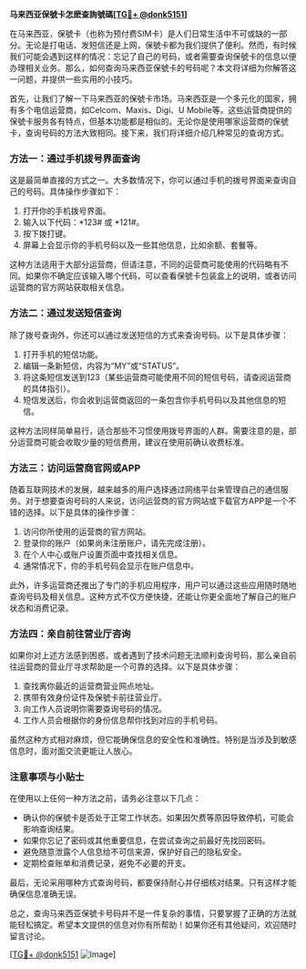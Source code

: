 **马来西亚保號卡怎麽查詢號碼[[TG💪+ @donk5151](https://t.me/s/donk5151)]**

在马来西亚，保號卡（也称为预付费SIM卡）是人们日常生活中不可或缺的一部分。无论是打电话、发短信还是上网，保號卡都为我们提供了便利。然而，有时候我们可能会遇到这样的情况：忘记了自己的号码，或者需要查询保號卡的信息以便办理相关业务。那么，如何查询马来西亚保號卡的号码呢？本文将详细为你解答这一问题，并提供一些实用的小技巧。

首先，让我们了解一下马来西亚的保號卡市场。马来西亚是一个多元化的国家，拥有多个电信运营商，如Celcom、Maxis、Digi、U Mobile等。这些运营商提供的保號卡服务各有特点，但基本功能都是相似的。无论你是使用哪家运营商的保號卡，查询号码的方法大致相同。接下来，我们将详细介绍几种常见的查询方式。

### 方法一：通过手机拨号界面查询

这是最简单直接的方式之一。大多数情况下，你可以通过手机的拨号界面来查询自己的号码。具体操作步骤如下：

1. 打开你的手机拨号界面。
2. 输入以下代码：*123# 或 *121#。
3. 按下拨打键。
4. 屏幕上会显示你的手机号码以及一些其他信息，比如余额、套餐等。

这种方法适用于大部分运营商，但请注意，不同的运营商可能使用的代码略有不同。如果你不确定应该输入哪个代码，可以查看保號卡包装盒上的说明，或者访问运营商的官方网站获取相关信息。

### 方法二：通过发送短信查询

除了拨号查询外，你还可以通过发送短信的方式来查询号码。以下是具体步骤：

1. 打开手机的短信功能。
2. 编辑一条新短信，内容为“MY”或“STATUS”。
3. 将这条短信发送到123（某些运营商可能使用不同的短信号码，请查阅运营商的具体指引）。
4. 短信发送后，你会收到运营商返回的一条包含你手机号码以及其他信息的短信。

这种方法同样简单易行，适合那些不习惯使用拨号界面的人群。需要注意的是，部分运营商可能会收取少量的短信费用，建议在使用前确认收费标准。

### 方法三：访问运营商官网或APP

随着互联网技术的发展，越来越多的用户选择通过网络平台来管理自己的通信服务。对于想要查询号码的人来说，访问运营商的官方网站或下载官方APP是一个不错的选择。以下是具体的操作步骤：

1. 访问你所使用的运营商的官方网站。
2. 登录你的账户（如果尚未注册账户，请先完成注册）。
3. 在个人中心或账户设置页面中查找相关信息。
4. 通常情况下，你的手机号码会显示在账户信息中。

此外，许多运营商还推出了专门的手机应用程序，用户可以通过这些应用随时随地查询号码及相关信息。这种方式不仅方便快捷，还能让你更全面地了解自己的账户状态和消费记录。

### 方法四：亲自前往营业厅咨询

如果你对上述方法感到困惑，或者遇到了技术问题无法顺利查询号码，那么亲自前往运营商的营业厅寻求帮助是一个可靠的选择。以下是具体步骤：

1. 查找离你最近的运营商营业网点地址。
2. 携带有效身份证件及保號卡前往营业厅。
3. 向工作人员说明你需要查询号码的情况。
4. 工作人员会根据你的身份信息帮你找到对应的手机号码。

虽然这种方式相对麻烦，但它能确保信息的安全性和准确性。特别是当涉及到敏感信息时，面对面交流更能让人放心。

### 注意事项与小贴士

在使用以上任何一种方法之前，请务必注意以下几点：

- 确认你的保號卡是否处于正常工作状态。如果因欠费等原因导致停机，可能会影响查询结果。
- 如果你忘记了密码或其他重要信息，在尝试查询之前最好先找回密码。
- 避免随意泄露个人信息给不可信来源，保护好自己的隐私安全。
- 定期检查账单和消费记录，避免不必要的开支。

最后，无论采用哪种方式查询号码，都要保持耐心并仔细核对结果。只有这样才能确保信息准确无误。

总之，查询马来西亚保號卡号码并不是一件复杂的事情，只要掌握了正确的方法就能轻松搞定。希望本文提供的信息对你有所帮助！如果你还有其他疑问，欢迎随时留言讨论。

[[TG💪+ @donk5151](https://t.me/s/donk5151) ![Image](https://i.postimg.cc/rwNCRYN7/Snipaste-2025-04-30-17-27-05.png)]